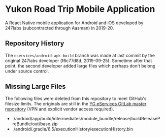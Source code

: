 # Yukon Road Trip Mobile Application

A React Native mobile application for Android and iOS developed by 247labs (subcontracted through Aasman) in 2019-20.


## Repository History

The `eservices/android-apk-build` branch was made at last commit by the original 247labs developer (f6c77d8d, 2019-09-25).
Sometime after that point, the second developer added large files which perhaps don't belong under source control.


## Missing Large Files

The following files were deleted from this repository to meet GitHub's filesize limits.
The originals are still in the
[YG eServices GitLab master repository](http://eserv-prd-scm01.ynet.gov.yk.ca/mobile/driving-app/yukon-react-native-mobile-app)
(VPN and explicit vendor access required).

- ./android/app/build/intermediates/module_bundle/release/buildReleasePreBundle/out/base.zip
- ./android/.gradle/6.5/executionHistory/executionHistory.bin
